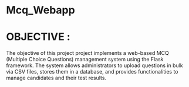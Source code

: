 # Mcq_Webapp
# OBJECTIVE :
The objective of this project project implements a web-based MCQ (Multiple Choice Questions) management system using the Flask framework. The system allows administrators to upload questions in bulk via CSV files, stores them in a database, and provides functionalities to manage candidates and their test results.
